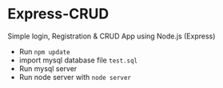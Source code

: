 # Express-CRUD
Simple login, Registration &amp; CRUD App using Node.js (Express)

- Run `npm update`
- import mysql database file `test.sql`
- Run mysql server
- Run node server with `node server`
